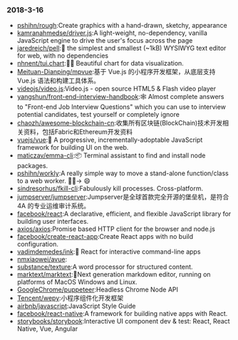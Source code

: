 ### 2018-3-16 
* [pshihn/rough](https://github.com//pshihn/rough):Create graphics with a hand-drawn, sketchy, appearance 
* [kamranahmedse/driver.js](https://github.com//kamranahmedse/driver.js):A light-weight, no-dependency, vanilla JavaScript engine to drive the user's focus across the page 
* [jaredreich/pell](https://github.com//jaredreich/pell):📝 the simplest and smallest (~1kB) WYSIWYG text editor for web, with no dependencies 
* [nhnent/tui.chart](https://github.com//nhnent/tui.chart):🍞🍯 Beautiful chart for data visualization. 
* [Meituan-Dianping/mpvue](https://github.com//Meituan-Dianping/mpvue):基于 Vue.js 的小程序开发框架，从底层支持 Vue.js 语法和构建工具体系。 
* [videojs/video.js](https://github.com//videojs/video.js):Video.js - open source HTML5 & Flash video player 
* [yangshun/front-end-interview-handbook](https://github.com//yangshun/front-end-interview-handbook):🕸 Almost complete answers to "Front-end Job Interview Questions" which you can use to interview potential candidates, test yourself or completely ignore 
* [chaozh/awesome-blockchain-cn](https://github.com//chaozh/awesome-blockchain-cn):收集所有区块链(BlockChain)技术开发相关资料，包括Fabric和Ethereum开发资料 
* [vuejs/vue](https://github.com//vuejs/vue):🖖 A progressive, incrementally-adoptable JavaScript framework for building UI on the web. 
* [maticzav/emma-cli](https://github.com//maticzav/emma-cli):📦 Terminal assistant to find and install node packages. 
* [pshihn/workly](https://github.com//pshihn/workly):A really simple way to move a stand-alone function/class to a web worker. 🏋️‍♀️→ 😄 
* [sindresorhus/fkill-cli](https://github.com//sindresorhus/fkill-cli):Fabulously kill processes. Cross-platform. 
* [jumpserver/jumpserver](https://github.com//jumpserver/jumpserver):Jumpserver是全球首款完全开源的堡垒机，是符合 4A 的专业运维审计系统。 
* [facebook/react](https://github.com//facebook/react):A declarative, efficient, and flexible JavaScript library for building user interfaces. 
* [axios/axios](https://github.com//axios/axios):Promise based HTTP client for the browser and node.js 
* [facebook/create-react-app](https://github.com//facebook/create-react-app):Create React apps with no build configuration. 
* [vadimdemedes/ink](https://github.com//vadimdemedes/ink):🌈 React for interactive command-line apps 
* [nmxiaowei/avue](https://github.com//nmxiaowei/avue): 
* [substance/texture](https://github.com//substance/texture):A word processor for structured content. 
* [marktext/marktext](https://github.com//marktext/marktext):📝Next generation markdown editor, running on platforms of MacOS Windows and Linux. 
* [GoogleChrome/puppeteer](https://github.com//GoogleChrome/puppeteer):Headless Chrome Node API 
* [Tencent/wepy](https://github.com//Tencent/wepy):小程序组件化开发框架 
* [airbnb/javascript](https://github.com//airbnb/javascript):JavaScript Style Guide 
* [facebook/react-native](https://github.com//facebook/react-native):A framework for building native apps with React. 
* [storybooks/storybook](https://github.com//storybooks/storybook):Interactive UI component dev & test: React, React Native, Vue, Angular 

